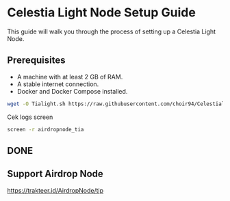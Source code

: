 # Celestia Light Node Setup Guide

This guide will walk you through the process of setting up a Celestia Light Node.

## Prerequisites

- A machine with at least 2 GB of RAM.
- A stable internet connection.
- Docker and Docker Compose installed.

```bash
wget -O Tialight.sh https://raw.githubusercontent.com/choir94/Celestialight/refs/heads/main/Tialight.sh && chmod +x Tialight.sh && ./Tialight.sh
```
Cek logs screen
```bash
screen -r airdropnode_tia
```
## DONE

## Support Airdrop Node

https://trakteer.id/AirdropNode/tip
